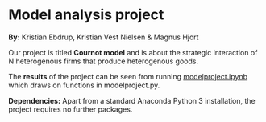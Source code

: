 # Model analysis project

**By:** Kristian Ebdrup, Kristian Vest Nielsen & Magnus Hjort

Our project is titled **Cournot model** and is about the strategic interaction of N heterogenous firms that produce heterogenous goods.

The **results** of the project can be seen from running [modelproject.ipynb](modelproject.ipynb) which draws on functions in modelproject.py.

**Dependencies:** Apart from a standard Anaconda Python 3 installation, the project requires no further packages.
